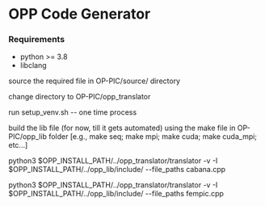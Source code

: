 # OPP Code Generator

### Requirements

- python >= 3.8
- libclang

source the required file in OP-PIC/source/ directory

change directory to OP-PIC/opp_translator

run setup_venv.sh -- one time process

build the lib file (for now, till it gets automated) using the make file in OP-PIC/opp_lib folder 
[e.g., make seq; make mpi; make cuda; make cuda_mpi; etc...]

python3 $OPP_INSTALL_PATH/../opp_translator/translator -v -I $OPP_INSTALL_PATH/../opp_lib/include/ --file_paths cabana.cpp

python3 $OPP_INSTALL_PATH/../opp_translator/translator -v -I $OPP_INSTALL_PATH/../opp_lib/include/ --file_paths fempic.cpp